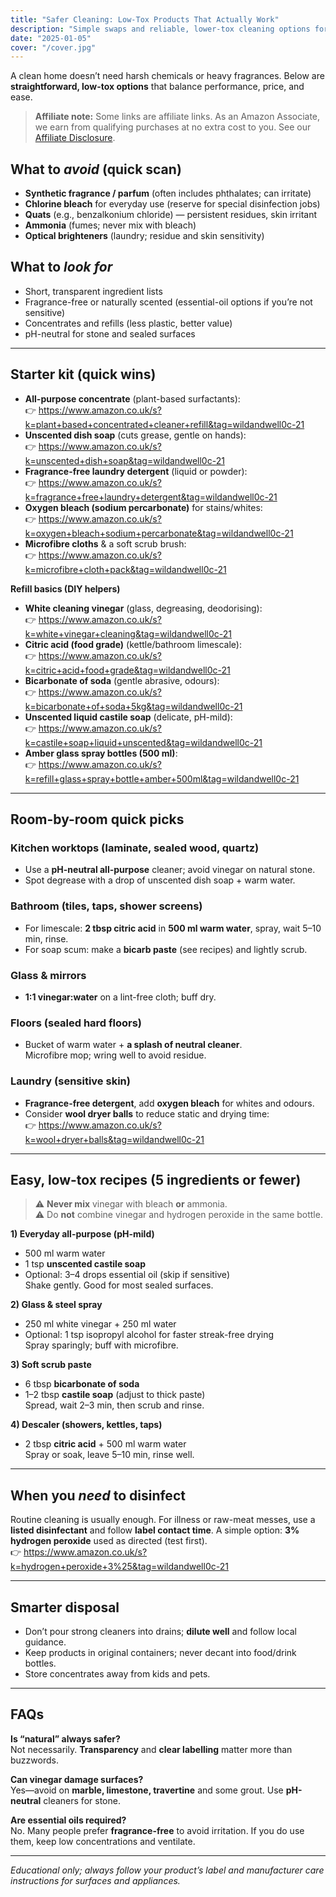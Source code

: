 ```yaml
---
title: "Safer Cleaning: Low-Tox Products That Actually Work"
description: "Simple swaps and reliable, lower-tox cleaning options for kitchens, bathrooms, floors and laundry."
date: "2025-01-05"
cover: "/cover.jpg"
---
```


A clean home doesn’t need harsh chemicals or heavy fragrances. Below are **straightforward, low-tox options** that balance performance, price, and ease.

> **Affiliate note:** Some links are affiliate links. As an Amazon Associate, we earn from qualifying purchases at no extra cost to you. See our [Affiliate Disclosure](/disclosure).

## What to *avoid* (quick scan)
- **Synthetic fragrance / parfum** (often includes phthalates; can irritate)
- **Chlorine bleach** for everyday use (reserve for special disinfection jobs)
- **Quats** (e.g., benzalkonium chloride) — persistent residues, skin irritant
- **Ammonia** (fumes; never mix with bleach)
- **Optical brighteners** (laundry; residue and skin sensitivity)

## What to *look for*
- Short, transparent ingredient lists
- Fragrance-free or naturally scented (essential-oil options if you’re not sensitive)
- Concentrates and refills (less plastic, better value)
- pH-neutral for stone and sealed surfaces

---

## Starter kit (quick wins)
- **All-purpose concentrate** (plant-based surfactants):  
  👉 <https://www.amazon.co.uk/s?k=plant+based+concentrated+cleaner+refill&tag=wildandwell0c-21>
- **Unscented dish soap** (cuts grease, gentle on hands):  
  👉 <https://www.amazon.co.uk/s?k=unscented+dish+soap&tag=wildandwell0c-21>
- **Fragrance-free laundry detergent** (liquid or powder):  
  👉 <https://www.amazon.co.uk/s?k=fragrance+free+laundry+detergent&tag=wildandwell0c-21>
- **Oxygen bleach (sodium percarbonate)** for stains/whites:  
  👉 <https://www.amazon.co.uk/s?k=oxygen+bleach+sodium+percarbonate&tag=wildandwell0c-21>
- **Microfibre cloths** & a soft scrub brush:  
  👉 <https://www.amazon.co.uk/s?k=microfibre+cloth+pack&tag=wildandwell0c-21>

**Refill basics (DIY helpers)**
- **White cleaning vinegar** (glass, degreasing, deodorising):  
  👉 <https://www.amazon.co.uk/s?k=white+vinegar+cleaning&tag=wildandwell0c-21>
- **Citric acid (food grade)** (kettle/bathroom limescale):  
  👉 <https://www.amazon.co.uk/s?k=citric+acid+food+grade&tag=wildandwell0c-21>
- **Bicarbonate of soda** (gentle abrasive, odours):  
  👉 <https://www.amazon.co.uk/s?k=bicarbonate+of+soda+5kg&tag=wildandwell0c-21>
- **Unscented liquid castile soap** (delicate, pH-mild):  
  👉 <https://www.amazon.co.uk/s?k=castile+soap+liquid+unscented&tag=wildandwell0c-21>
- **Amber glass spray bottles (500 ml)**:  
  👉 <https://www.amazon.co.uk/s?k=refill+glass+spray+bottle+amber+500ml&tag=wildandwell0c-21>

---

## Room-by-room quick picks

### Kitchen worktops (laminate, sealed wood, quartz)
- Use a **pH-neutral all-purpose** cleaner; avoid vinegar on natural stone.
- Spot degrease with a drop of unscented dish soap + warm water.

### Bathroom (tiles, taps, shower screens)
- For limescale: **2 tbsp citric acid** in **500 ml warm water**, spray, wait 5–10 min, rinse.
- For soap scum: make a **bicarb paste** (see recipes) and lightly scrub.

### Glass & mirrors
- **1:1 vinegar:water** on a lint-free cloth; buff dry.

### Floors (sealed hard floors)
- Bucket of warm water + **a splash of neutral cleaner**.  
  Microfibre mop; wring well to avoid residue.

### Laundry (sensitive skin)
- **Fragrance-free detergent**, add **oxygen bleach** for whites and odours.
- Consider **wool dryer balls** to reduce static and drying time:  
  👉 <https://www.amazon.co.uk/s?k=wool+dryer+balls&tag=wildandwell0c-21>

---

## Easy, low-tox recipes (5 ingredients or fewer)

> ⚠️ **Never mix** vinegar with bleach **or** ammonia.  
> ⚠️ Do **not** combine vinegar and hydrogen peroxide in the same bottle.

**1) Everyday all-purpose (pH-mild)**  
- 500 ml warm water  
- 1 tsp **unscented castile soap**  
- Optional: 3–4 drops essential oil (skip if sensitive)  
Shake gently. Good for most sealed surfaces.

**2) Glass & steel spray**  
- 250 ml white vinegar + 250 ml water  
- Optional: 1 tsp isopropyl alcohol for faster streak-free drying  
Spray sparingly; buff with microfibre.

**3) Soft scrub paste**  
- 6 tbsp **bicarbonate of soda**  
- 1–2 tbsp **castile soap** (adjust to thick paste)  
Spread, wait 2–3 min, then scrub and rinse.

**4) Descaler (showers, kettles, taps)**  
- 2 tbsp **citric acid** + 500 ml warm water  
Spray or soak, leave 5–10 min, rinse well.

---

## When you *need* to disinfect
Routine cleaning is usually enough. For illness or raw-meat messes, use a **listed disinfectant** and follow **label contact time**. A simple option: **3% hydrogen peroxide** used as directed (test first).  
👉 <https://www.amazon.co.uk/s?k=hydrogen+peroxide+3%25&tag=wildandwell0c-21>

---

## Smarter disposal
- Don’t pour strong cleaners into drains; **dilute well** and follow local guidance.
- Keep products in original containers; never decant into food/drink bottles.
- Store concentrates away from kids and pets.

---

## FAQs

**Is “natural” always safer?**  
Not necessarily. **Transparency** and **clear labelling** matter more than buzzwords.

**Can vinegar damage surfaces?**  
Yes—avoid on **marble, limestone, travertine** and some grout. Use **pH-neutral** cleaners for stone.

**Are essential oils required?**  
No. Many people prefer **fragrance-free** to avoid irritation. If you do use them, keep low concentrations and ventilate.

---

*Educational only; always follow your product’s label and manufacturer care instructions for surfaces and appliances.*
